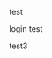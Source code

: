 
test

login test


test3                                                                                                   
